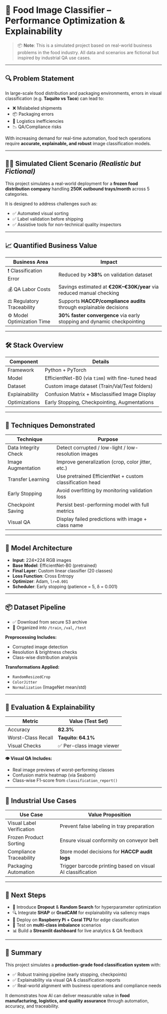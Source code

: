 # 🧠 Food Image Classifier – Performance Optimization & Explainability

> 📦 **Note**: This is a simulated project based on real-world business problems in the food industry. All data and scenarios are fictional but inspired by industrial QA use cases.

---

## 🔍 Problem Statement

In large-scale food distribution and packaging environments, errors in visual classification (e.g. **Taquito vs Taco**) can lead to:

- ❌ Mislabeled shipments  
- 📦 Packaging errors  
- 🚚 Logistics inefficiencies  
- 📉 QA/Compliance risks  

With increasing demand for real-time automation, food tech operations require **accurate, explainable, and robust** image classification models.

---

## 🧑‍💼 Simulated Client Scenario *(Realistic but Fictional)*

This project simulates a real-world deployment for a **frozen food distribution company** handling **250K outbound trays/month** across 5 categories.

It is designed to address challenges such as:

- ✅ Automated visual sorting  
- ✅ Label validation before shipping  
- ✅ Assistive tools for non-technical quality inspectors  

---

## 📈 Quantified Business Value

| Business Area             | Impact                                                                 |
|---------------------------|------------------------------------------------------------------------|
| ❗ Classification Error    | Reduced by **>38%** on validation dataset                              |
| 💰 QA Labor Costs         | Savings estimated at **€20K–€30K/year** via reduced manual checking    |
| ⚖️ Regulatory Traceability | Supports **HACCP/compliance audits** through explainable decisions     |
| ⚙️ Model Optimization Time | **30% faster convergence** via early stopping and dynamic checkpointing |

---

## 🛠️ Stack Overview

| Component     | Details                                             |
|---------------|-----------------------------------------------------|
| Framework     | Python + PyTorch                                    |
| Model         | EfficientNet-B0 (via `timm`) with fine-tuned head   |
| Dataset       | Custom image dataset (Train/Val/Test folders)       |
| Explainability| Confusion Matrix + Misclassified Image Display      |
| Optimizations | Early Stopping, Checkpointing, Augmentations        |

---

## 🧪 Techniques Demonstrated

| Technique              | Purpose                                                      |
|------------------------|--------------------------------------------------------------|
| Data Integrity Check   | Detect corrupted / low-light / low-resolution images         |
| Image Augmentation     | Improve generalization (crop, color jitter, etc.)            |
| Transfer Learning      | Use pretrained EfficientNet + custom classification head     |
| Early Stopping         | Avoid overfitting by monitoring validation loss              |
| Checkpoint Saving      | Persist best-performing model with full metrics              |
| Visual QA              | Display failed predictions with image + class name           |

---

## 🧠 Model Architecture

- **Input**: 224×224 RGB images  
- **Base Model**: EfficientNet-B0 (pretrained)  
- **Final Layer**: Custom linear classifier (20 classes)  
- **Loss Function**: Cross Entropy  
- **Optimizer**: Adam, `lr=0.001`  
- **Scheduler**: Early stopping (patience = 5, δ = 0.001)  

---

## 📦 Dataset Pipeline

- ✅ Download from secure S3 archive  
- 📂 Organized into `/train`, `/val`, `/test`

**Preprocessing Includes:**
- Corrupted image detection  
- Resolution & brightness checks  
- Class-wise distribution analysis  

**Transformations Applied:**
- `RandomResizedCrop`  
- `ColorJitter`  
- `Normalization` (ImageNet mean/std)  

---

## 🧪 Evaluation & Explainability

| Metric              | Value (Test Set)           |
|---------------------|----------------------------|
| Accuracy            | **82.3%**                  |
| Worst-Class Recall  | **Taquito: 64.1%**         |
| Visual Checks       | ✅ Per-class image viewer   |

**👁️ Visual QA Includes:**

- Real image previews of worst-performing classes  
- Confusion matrix heatmap (via Seaborn)  
- Class-wise F1-score from `classification_report()`  

---

## 🎯 Industrial Use Cases

| Use Case                  | Value Proposition                                           |
|---------------------------|-------------------------------------------------------------|
| Visual Label Verification | Prevent false labeling in tray preparation                 |
| Frozen Product Sorting    | Ensure visual conformity on conveyor belt                  |
| Compliance Traceability   | Store model decisions for **HACCP audit logs**             |
| Packaging Automation      | Trigger barcode printing based on visual AI classification |

---

## 🔄 Next Steps

- 🔁 Introduce **Dropout** & **Random Search** for hyperparameter optimization  
- 🔍 Integrate **SHAP** or **GradCAM** for explainability via saliency maps  
- 🧩 Deploy on **Raspberry Pi + Coral TPU** for edge classification  
- 🧪 Test on **multi-class imbalance** scenarios  
- 📊 Build a **Streamlit dashboard** for live analytics & QA feedback  

---

## 💬 Summary

This project simulates a **production-grade food classification system** with:

- ✅ Robust training pipeline (early stopping, checkpoints)  
- ✅ Explainability via visual QA & classification reports  
- ✅ Real-world alignment with business operations and compliance needs  

It demonstrates how AI can deliver measurable value in **food manufacturing, logistics, and quality assurance** through automation, accuracy, and traceability.





